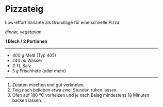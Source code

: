 # Pizzateig

Low-effort Variante als Grundlage für eine schnelle Pizza

*dinner, vegetarian*

**1 Blech / 2 Portionen**

---

- *400 g* Mehl (Typ 405)
- *240 ml* Wasser
- *2 TL* Salz
- *5 g* Frischhefe (oder mehr)

---

1. Zutaten mischen und gut verkneten.
2. Teig nach belieben etwa zwei Stunden ruhen lassen. 
3. Ofen auf 180 °C vorheizen und je nach Belag mindestens 18 Minuten backen lassen. 
